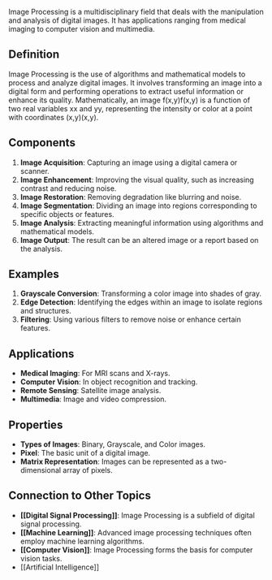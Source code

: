 Image Processing is a multidisciplinary field that deals with the manipulation and analysis of digital images. It has applications ranging from medical imaging to computer vision and multimedia.

## Definition

Image Processing is the use of algorithms and mathematical models to process and analyze digital images. It involves transforming an image into a digital form and performing operations to extract useful information or enhance its quality. Mathematically, an image f(x,y)f(x,y) is a function of two real variables xx and yy, representing the intensity or color at a point with coordinates (x,y)(x,y).

## Components

1. **Image Acquisition**: Capturing an image using a digital camera or scanner.
2. **Image Enhancement**: Improving the visual quality, such as increasing contrast and reducing noise.
3. **Image Restoration**: Removing degradation like blurring and noise.
4. **Image Segmentation**: Dividing an image into regions corresponding to specific objects or features.
5. **Image Analysis**: Extracting meaningful information using algorithms and mathematical models.
6. **Image Output**: The result can be an altered image or a report based on the analysis.

## Examples

1. **Grayscale Conversion**: Transforming a color image into shades of gray.
2. **Edge Detection**: Identifying the edges within an image to isolate regions and structures.
3. **Filtering**: Using various filters to remove noise or enhance certain features.

## Applications

- **Medical Imaging**: For MRI scans and X-rays.
- **Computer Vision**: In object recognition and tracking.
- **Remote Sensing**: Satellite image analysis.
- **Multimedia**: Image and video compression.

## Properties

- **Types of Images**: Binary, Grayscale, and Color images.
- **Pixel**: The basic unit of a digital image.
- **Matrix Representation**: Images can be represented as a two-dimensional array of pixels.

## Connection to Other Topics

- **[[Digital Signal Processing]]**: Image Processing is a subfield of digital signal processing.
- **[[Machine Learning]]**: Advanced image processing techniques often employ machine learning algorithms.
- **[[Computer Vision]]**: Image Processing forms the basis for computer vision tasks.
- [[Artificial Intelligence]]